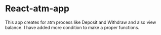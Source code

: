 # React-atm-app


This app creates for atm process like Deposit and Withdraw and also view balance.
I have added more condition to make a proper functions.
